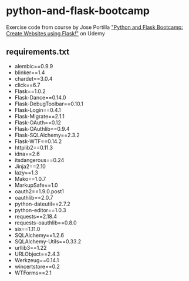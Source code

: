 # python-and-flask-bootcamp
Exercise code from course by Jose Portilla ["Python and Flask Bootcamp: Create Websites using Flask!"](https://www.udemy.com/course/python-and-flask-bootcamp-create-websites-using-flask/) on Udemy

## requirements.txt
* alembic==0.9.9
* blinker==1.4
* chardet==3.0.4
* click==6.7
* Flask==1.0.2
* Flask-Dance==0.14.0
* Flask-DebugToolbar==0.10.1
* Flask-Login==0.4.1
* Flask-Migrate==2.1.1
* Flask-OAuth==0.12
* Flask-OAuthlib==0.9.4
* Flask-SQLAlchemy==2.3.2
* Flask-WTF==0.14.2
* httplib2==0.11.3
* idna==2.6
* itsdangerous==0.24
* Jinja2==2.10
* lazy==1.3
* Mako==1.0.7
* MarkupSafe==1.0
* oauth2==1.9.0.post1
* oauthlib==2.0.7
* python-dateutil==2.7.2
* python-editor==1.0.3
* requests==2.18.4
* requests-oauthlib==0.8.0
* six==1.11.0
* SQLAlchemy==1.2.6
* SQLAlchemy-Utils==0.33.2
* urllib3==1.22
* URLObject==2.4.3
* Werkzeug==0.14.1
* wincertstore==0.2
* WTForms==2.1
